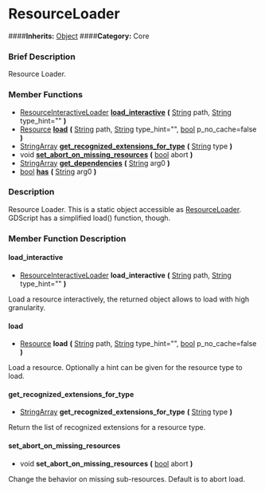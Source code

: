 #  ResourceLoader  
####**Inherits:** [Object](class_object)
####**Category:** Core

###  Brief Description  
Resource Loader.

###  Member Functions 
  * [ResourceInteractiveLoader](class_resourceinteractiveloader)  **[load&#95;interactive](#load_interactive)**  **(** [String](class_string) path, [String](class_string) type_hint=""  **)**
  * [Resource](class_resource)  **[load](#load)**  **(** [String](class_string) path, [String](class_string) type_hint="", [bool](class_bool) p_no_cache=false  **)**
  * [StringArray](class_stringarray)  **[get&#95;recognized&#95;extensions&#95;for&#95;type](#get_recognized_extensions_for_type)**  **(** [String](class_string) type  **)**
  * void  **[set&#95;abort&#95;on&#95;missing&#95;resources](#set_abort_on_missing_resources)**  **(** [bool](class_bool) abort  **)**
  * [StringArray](class_stringarray)  **[get&#95;dependencies](#get_dependencies)**  **(** [String](class_string) arg0  **)**
  * [bool](class_bool)  **[has](#has)**  **(** [String](class_string) arg0  **)**

###  Description  
Resource Loader. This is a static object accessible as [ResourceLoader](class_resourceloader). GDScript has a simplified load() function, though.

###  Member Function Description  

#### <a name="load_interactive">load_interactive</a>
  * [ResourceInteractiveLoader](class_resourceinteractiveloader)  **load&#95;interactive**  **(** [String](class_string) path, [String](class_string) type_hint=""  **)**

Load a resource interactively, the returned object allows to load with high granularity.

#### <a name="load">load</a>
  * [Resource](class_resource)  **load**  **(** [String](class_string) path, [String](class_string) type_hint="", [bool](class_bool) p_no_cache=false  **)**

Load a resource. Optionally a hint can be given for the resource type to load.

#### <a name="get_recognized_extensions_for_type">get_recognized_extensions_for_type</a>
  * [StringArray](class_stringarray)  **get&#95;recognized&#95;extensions&#95;for&#95;type**  **(** [String](class_string) type  **)**

Return the list of recognized extensions for a resource type.

#### <a name="set_abort_on_missing_resources">set_abort_on_missing_resources</a>
  * void  **set&#95;abort&#95;on&#95;missing&#95;resources**  **(** [bool](class_bool) abort  **)**

Change the behavior on missing sub-resources. Default is to abort load.
